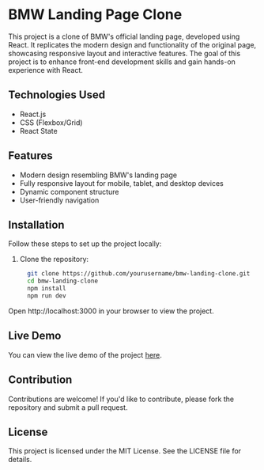 # BMW Landing Page Clone

This project is a clone of BMW's official landing page, developed using React. It replicates the modern design and functionality of the original page, showcasing responsive layout and interactive features. The goal of this project is to enhance front-end development skills and gain hands-on experience with React.

## Technologies Used
- React.js
- CSS (Flexbox/Grid)
- React State

## Features
- Modern design resembling BMW's landing page
- Fully responsive layout for mobile, tablet, and desktop devices
- Dynamic component structure
- User-friendly navigation

## Installation
Follow these steps to set up the project locally:

1. Clone the repository:
   ```bash
     git clone https://github.com/yourusername/bmw-landing-clone.git
     cd bmw-landing-clone
     npm install
     npm run dev

Open http://localhost:3000 in your browser to view the project.

## Live Demo
You can view the live demo of the project [here](https://bmwclonereact.netlify.app/).


## Contribution
Contributions are welcome! If you'd like to contribute, please fork the repository and submit a pull request.


## License
This project is licensed under the MIT License. See the LICENSE file for details.
